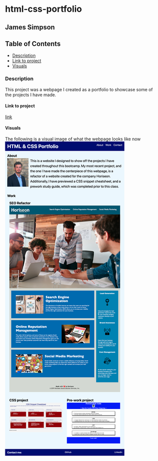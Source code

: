 # html-css-portfolio

## James Simpson

## Table of Contents
- [Description](#description)
- [Link to project](#link-to-project)
- [Visuals](#visuals)

### Description
This project was a webpage I created as a portfolio to showcase some of the projects I have made.

#### Link to project
[link](https://jsimps39.github.io/html-css-portfolio/)

#### Visuals
The following is a visual image of what the webpage looks like now
![Website](/_Users_jamessimpson_bootcamp_challenges_html-css-portfolio_index.html%20(1).png)
